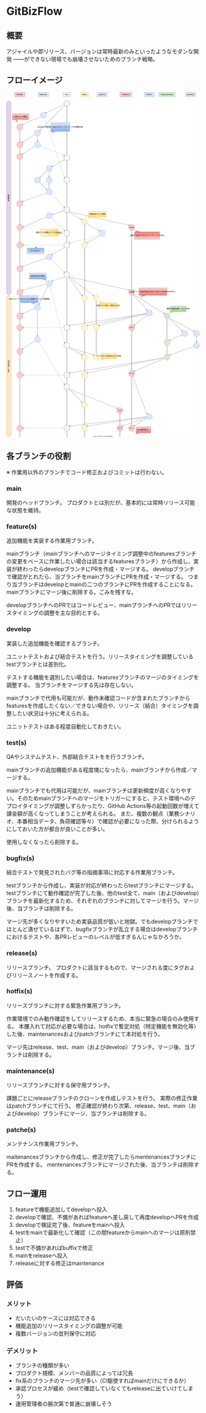 # GitBizFlow

## 概要

アジャイルや即リリース、バージョンは常時最新のみといったようなモダンな開発
——ができない現場でも崩壊させないためのブランチ戦略。

## フローイメージ

![img](git-biz-flow.drawio.svg)

## 各ブランチの役割

※ 作業用以外のブランチでコード修正およびコミットは行わない。

### main

開発のヘッドブランチ。
プロダクトとは別だが、基本的には常時リリース可能な状態を維持。

### feature(s)

追加機能を実装する作業用ブランチ。

mainブランチ（mainブランチへのマージタイミング調整中のfeaturesブランチの変更をベースに作業したい場合は該当するfeaturesブランチ）から作成し、実装が終わったらdevelopブランチにPRを作成・マージする。
developブランチで確認がとれたら、当ブランチをmainブランチにPRを作成・マージする。
つまり当ブランチはdevelopとmainの二つのブランチにPRを作成することになる。
mainブランチにマージ後に削除する。ごみを残すな。

developブランチへのPRではコードレビュー、mainブランチへのPRではリリースタイミングの調整を主な目的とする。

### develop

実装した追加機能を確認するブランチ。

ユニットテストおよび結合テストを行う。リリースタイミングを調整しているtestブランチとは差別化。

テストする機能を選別したい場合は、featuresブランチのマージのタイミングを調整する。
当ブランチをマージする先は存在しない。

mainブランチで代用も可能だが、動作未確認コードが含まれたブランチからfeaturesを作成したくない／できない場合や、リリース（結合）タイミングを調整したい状況は十分に考えられる。

ユニットテストはある程度自動化しておきたい。

### test(s)

QAやシステムテスト、外部結合テストをを行うブランチ。

mainブランチの追加機能がある程度塊になったら、mainブランチから作成／マージする。

mainブランチでも代用は可能だが、mainブランチは更新頻度が高くなりやすい。そのためmainブランチへのマージをトリガーにすると、テスト環境へのデプロイタイミングが調整しずらかったり、GitHub Actions等の起動回数が増えて課金額が高くなってしまうことが考えられる。
また、複数の観点（業務シナリオ、本番相当データ、負荷確認等々）で確認が必要になった際、分けられるようにしておいた方が都合が良いことが多い。

使用しなくなったら削除する。

### bugfix(s)

結合テストで発見されたバグ等の指摘事項に対応する作業用ブランチ。

testブランチから作成し、実装が対応が終わったらtestブランチにマージする。
testブランチにて動作確認が完了した後、他のtest全て、main（およびdevelop）ブランチを最新化するため、それぞれのブランチに対してマージを行う。マージ後、当ブランチは削除する。

マージ先が多くなりやすいため実装品質が低いと地獄。でもdevelopブランチでほとんど潰せているはずで、bugfixブランチが乱立する場合はdevelopブランチにおけるテストや、各PRレビューのレベルが低すぎるんじゃなかろうか。

### release(s)

リリースブランチ。
プロダクトに該当するもので、マージされる度にタグおよびリリースノートを作成する。

### hotfix(s)

リリースブランチに対する緊急作業用ブランチ。

作業環境でのみ動作確認をしてリリースするため、本当に緊急の場合のみ使用する。
本腰入れて対応が必要な場合は、hotfixで暫定対処（特定機能を無効化等）した後、maintenancesおよびpatchブランチにて本対処を行う。

マージ先はrelease、test、main（およびdevelop）ブランチ。マージ後、当ブランチは削除する。

### maintenance(s)

リリースブランチに対する保守用ブランチ。

課題ごとにreleaseブランチのクローンを作成しテストを行う。
実際の修正作業はpatchブランチにて行う。
修正確認が終わり次第、release、test、main（およびdevelop）ブランチにマージ、当ブランチは削除する。

### patche(s)

メンテナンス作業用ブランチ。

maitenancesブランチから作成し、修正が完了したらmentenancesブランチにPRを作成する。
mentenancesブランチにマージされた後、当ブランチは削除する。

## フロー運用

1. featureで機能追加してdevelopへ投入
2. developで確認、不備があればfeatureへ差し戻して再度developへPRを作成
3. developで検証完了後、featureをmainへ投入
4. testをmainで最新化して確認（この間featureからmainへのマージは原則禁止）
5. testで不備があればbuffixで修正
6. mainをreleaseへ投入
7. releaseに対する修正はmaintenance

## 評価

### メリット

- だいたいのケースには対応できる
- 機能追加のリリースタイミングの調整が可能
- 複数バージョンの並列保守に対応

### デメリット

- ブランチの種類が多い
- プロダクト規模、メンバーの品質によっては冗長
- fix系のブランチのマージ先が多い（CI駆使すればmainだけにできるか）
- 承認プロセスが緩め（testで確認していなくてもreleaseに出ていけてしまう）
- 運用管理者の腕次第で普通に崩壊しそう